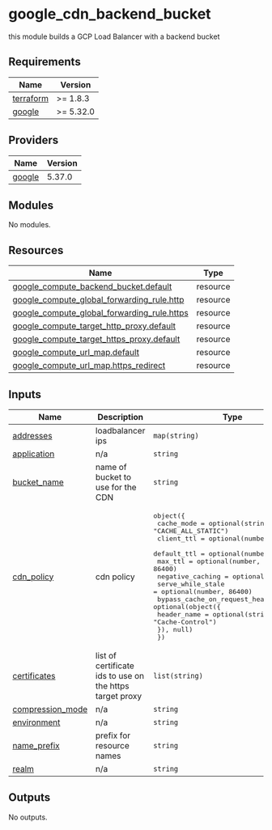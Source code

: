 # google\_cdn\_backend\_bucket

this module builds a GCP Load Balancer with a backend bucket

## Requirements

| Name | Version |
|------|---------|
| <a name="requirement_terraform"></a> [terraform](#requirement\_terraform) | >= 1.8.3 |
| <a name="requirement_google"></a> [google](#requirement\_google) | >= 5.32.0 |

## Providers

| Name | Version |
|------|---------|
| <a name="provider_google"></a> [google](#provider\_google) | 5.37.0 |

## Modules

No modules.

## Resources

| Name | Type |
|------|------|
| [google_compute_backend_bucket.default](https://registry.terraform.io/providers/hashicorp/google/latest/docs/resources/compute_backend_bucket) | resource |
| [google_compute_global_forwarding_rule.http](https://registry.terraform.io/providers/hashicorp/google/latest/docs/resources/compute_global_forwarding_rule) | resource |
| [google_compute_global_forwarding_rule.https](https://registry.terraform.io/providers/hashicorp/google/latest/docs/resources/compute_global_forwarding_rule) | resource |
| [google_compute_target_http_proxy.default](https://registry.terraform.io/providers/hashicorp/google/latest/docs/resources/compute_target_http_proxy) | resource |
| [google_compute_target_https_proxy.default](https://registry.terraform.io/providers/hashicorp/google/latest/docs/resources/compute_target_https_proxy) | resource |
| [google_compute_url_map.default](https://registry.terraform.io/providers/hashicorp/google/latest/docs/resources/compute_url_map) | resource |
| [google_compute_url_map.https_redirect](https://registry.terraform.io/providers/hashicorp/google/latest/docs/resources/compute_url_map) | resource |

## Inputs

| Name | Description | Type | Default | Required |
|------|-------------|------|---------|:--------:|
| <a name="input_addresses"></a> [addresses](#input\_addresses) | loadbalancer ips | `map(string)` | n/a | yes |
| <a name="input_application"></a> [application](#input\_application) | n/a | `string` | n/a | yes |
| <a name="input_bucket_name"></a> [bucket\_name](#input\_bucket\_name) | name of bucket to use for the CDN | `string` | n/a | yes |
| <a name="input_cdn_policy"></a> [cdn\_policy](#input\_cdn\_policy) | cdn policy | <pre>object({<br>    cache_mode        = optional(string, "CACHE_ALL_STATIC")<br>    client_ttl        = optional(number, 3600)<br>    default_ttl       = optional(number, 3600)<br>    max_ttl           = optional(number, 86400)<br>    negative_caching  = optional(bool, true)<br>    serve_while_stale = optional(number, 86400)<br>    bypass_cache_on_request_headers = optional(object({<br>      header_name = optional(string, "Cache-Control")<br>    }), null)<br>  })</pre> | n/a | yes |
| <a name="input_certificates"></a> [certificates](#input\_certificates) | list of certificate ids to use on the https target proxy | `list(string)` | n/a | yes |
| <a name="input_compression_mode"></a> [compression\_mode](#input\_compression\_mode) | n/a | `string` | `"DISABLED"` | no |
| <a name="input_environment"></a> [environment](#input\_environment) | n/a | `string` | n/a | yes |
| <a name="input_name_prefix"></a> [name\_prefix](#input\_name\_prefix) | prefix for resource names | `string` | `""` | no |
| <a name="input_realm"></a> [realm](#input\_realm) | n/a | `string` | n/a | yes |

## Outputs

No outputs.
